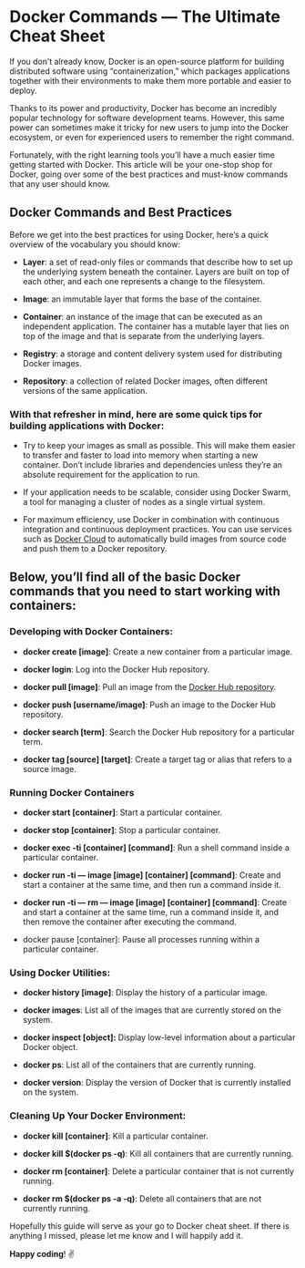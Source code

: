 
# Docker Commands — The Ultimate Cheat Sheet



If you don’t already know, Docker is an open-source platform for building distributed software using “containerization,” which packages applications together with their environments to make them more portable and easier to deploy.

Thanks to its power and productivity, Docker has become an incredibly popular technology for software development teams. However, this same power can sometimes make it tricky for new users to jump into the Docker ecosystem, or even for experienced users to remember the right command.

Fortunately, with the right learning tools you’ll have a much easier time getting started with Docker. This article will be your one-stop shop for Docker, going over some of the best practices and must-know commands that any user should know.

## Docker Commands and Best Practices

Before we get into the best practices for using Docker, here’s a quick overview of the vocabulary you should know:

* **Layer**: a set of read-only files or commands that describe how to set up the underlying system beneath the container. Layers are built on top of each other, and each one represents a change to the filesystem.

* **Image**: an immutable layer that forms the base of the container.

* **Container**: an instance of the image that can be executed as an independent application. The container has a mutable layer that lies on top of the image and that is separate from the underlying layers.

* **Registry**: a storage and content delivery system used for distributing Docker images.

* **Repository**: a collection of related Docker images, often different versions of the same application.

### **With that refresher in mind, here are some quick tips for building applications with Docker:**

* Try to keep your images as small as possible. This will make them easier to transfer and faster to load into memory when starting a new container. Don’t include libraries and dependencies unless they’re an absolute requirement for the application to run.

* If your application needs to be scalable, consider using Docker Swarm, a tool for managing a cluster of nodes as a single virtual system.

* For maximum efficiency, use Docker in combination with continuous integration and continuous deployment practices. You can use services such as [Docker Cloud](https://docs.docker.com/docker-cloud/builds/automated-build/) to automatically build images from source code and push them to a Docker repository.

## Below, you’ll find all of the basic Docker commands that you need to start working with containers:

### **Developing with Docker Containers**:

* **docker create [image]**: Create a new container from a particular image.

* **docker login**: Log into the Docker Hub repository.

* **docker pull [image]**: Pull an image from the [Docker Hub repository](https://hub.docker.com/).

* **docker push [username/image]**: Push an image to the Docker Hub repository.

* **docker search [term]**: Search the Docker Hub repository for a particular term.

* **docker tag [source] [target]**: Create a target tag or alias that refers to a source image.

### **Running Docker Containers**

* **docker start [container]**: Start a particular container.

* **docker stop [container]**: Stop a particular container.

* **docker exec -ti [container] [command]**: Run a shell command inside a particular container.

* **docker run -ti — image [image] [container] [command]**: Create and start a container at the same time, and then run a command inside it.

* **docker run -ti — rm — image [image] [container] [command]**: Create and start a container at the same time, run a command inside it, and then remove the container after executing the command.

* docker pause [container]: Pause all processes running within a particular container.

### **Using Docker Utilities:**

* **docker history [image]**: Display the history of a particular image.

* **docker images**: List all of the images that are currently stored on the system.

* **docker inspect [object]:** Display low-level information about a particular Docker object.

* **docker ps**: List all of the containers that are currently running.

* **docker version**: Display the version of Docker that is currently installed on the system.

### **Cleaning Up Your Docker Environment:**

* **docker kill [container]**: Kill a particular container.

* **docker kill $(docker ps -q)**: Kill all containers that are currently running.

* **docker rm [container]**: Delete a particular container that is not currently running.

* **docker rm $(docker ps -a -q)**: Delete all containers that are not currently running.

Hopefully this guide will serve as your go to Docker cheat sheet. If there is anything I missed, please let me know and I will happily add it.

**Happy coding**! ✌
